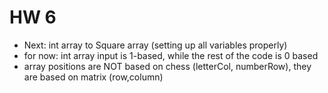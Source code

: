 # HW 6

- Next:  int array to Square array (setting up all variables properly)
- for now: int array input is 1-based, while the rest of the code is 0 based
- array positions are NOT based on chess (letterCol, numberRow), they are based on matrix (row,column)